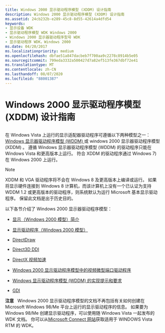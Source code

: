 ```yaml
---
title: Windows 2000 显示驱动程序模型 (XDDM) 设计指南
description: Windows 2000 显示驱动程序模型 (XDDM) 设计指南
ms.assetid: 24cb232b-e289-45c8-8d55-42614a4dfd54
keywords:
- 显示设备 WDK
- 显示驱动程序模型 WDK Windows 2000
- Windows 2000 显示器驱动程序型号 WDK
- 显示驱动程序 WDK，Windows 2000
ms.date: 04/20/2017
ms.localizationpriority: medium
ms.openlocfilehash: dbfae51a847dacbeb7f700aa9c2278c8914b5e05
ms.sourcegitcommit: 799eda3332a500427d7a82ef513fe367dbf72e41
ms.translationtype: MT
ms.contentlocale: zh-CN
ms.lasthandoff: 08/07/2020
ms.locfileid: "88001387"
---
```

# <a name="windows-2000-display-driver-model-xddm-design-guide"></a>Windows 2000 显示驱动程序模型 (XDDM) 设计指南


## <span id="ddk_windows_2000_display_driver_model_gg"></span><span id="DDK_WINDOWS_2000_DISPLAY_DRIVER_MODEL_GG"></span>


在 Windows Vista 上运行的显示适配器驱动程序可遵循以下两种模型之一： [Windows 显示器驱动程序模型 (WDDM) ](windows-vista-display-driver-model-design-guide.md)或 windows 2000 显示器驱动程序模型 (XDDM) 。 遵循 Windows 显示器驱动程序模型 (WDDM) 的驱动程序只能在 Windows Vista 和更高版本上运行。 符合 XDDM 的驱动程序通过 Windows 7) 在 Windows 2000 上运行。

> [!NOTE]
> XDDM 和 VGA 驱动程序将不会在 Windows 8 及更高版本上编译或运行。 如果将显示硬件连接到 Windows 8 计算机，而该计算机上没有一个已认证为支持 WDDM 1.2 或更高版本的驱动程序，则系统默认为运行 Microsoft 基本显示驱动程序。 保留此文档是出于历史目的。

 

以下各节介绍了 Windows 2000 显示器驱动程序模型：

-   [显示（Windows 2000 模型）简介](introduction-to-display--windows-2000-model-.md)

-   [显示驱动程序（Windows 2000 模型）](display-drivers--windows-2000-model-.md)

-   [DirectDraw](directdraw.md)

-   [Direct3D DDI](direct3d.md)

-   [DirectX 视频加速](directx-video-acceleration.md)

-   [Windows 2000 显示驱动程序模型中的视频微型端口驱动程序](video-miniport-drivers-in-the-windows-2000-display-driver-model.md)

-   [Windows 显示驱动程序模型 (WDDM) 的实现提示和要求](implementation-tips-and-requirements-for-the-windows-vista-display-dri.md)

-   [GDI](gdi.md)

**注意**   Windows 2000 显示驱动程序模型的文档不再包括有关如何创建在 Microsoft Windows 98/Me 平台上运行的显示驱动程序的信息。 如果要为 Windows 98/Me 创建显示驱动程序，可以使用随 Windows Vista 一起发布的 WDK 文档。 你可以从[Microsoft Connect 网站](https://go.microsoft.com/fwlink/p/?linkid=101629)获取适用于 WINDOWS Vista RTM 的 WDK。

 

 

 





